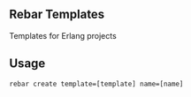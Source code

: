 Rebar Templates
---------------

Templates for Erlang projects

Usage
-----

```
rebar create template=[template] name=[name]
```

